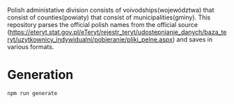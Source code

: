 Polish administative division consists of voivodships(województwa) that consist of counties(powiaty) that consist of municipalities(gminy).
This repository parses the official polish names from the official source (https://eteryt.stat.gov.pl/eTeryt/rejestr_teryt/udostepnianie_danych/baza_teryt/uzytkownicy_indywidualni/pobieranie/pliki_pelne.aspx) and saves in various formats.

# Generation
```
npm run generate
```
